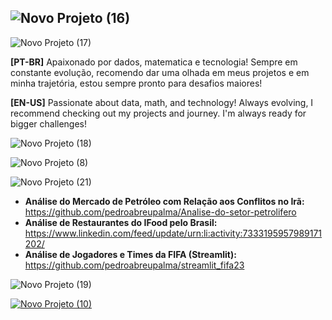 ## ![Novo Projeto (16)](https://github.com/user-attachments/assets/0d3a2835-ee3c-4d29-9d7f-ceb4830f5280)


![Novo Projeto (17)](https://github.com/user-attachments/assets/2b79a21c-ff1c-4384-a498-f926aa69b003)

**[PT-BR]** Apaixonado por dados, matematica e tecnologia! Sempre em constante evolução, recomendo dar uma olhada em meus projetos e em minha trajetória, estou sempre pronto para desafios maiores!

**[EN-US]** Passionate about data, math, and technology! Always evolving, I recommend checking out my projects and journey. I'm always ready for bigger challenges!

![Novo Projeto (18)](https://github.com/user-attachments/assets/93e66795-ee89-4042-b8b2-c6fa5130e02a)


![Novo Projeto (8)](https://github.com/user-attachments/assets/d4c350cb-06b0-43b3-a8a4-d784ddf4f924)


![Novo Projeto (21)](https://github.com/user-attachments/assets/6cf0b039-1813-4265-9bbb-7d96ca7836c3)
- **Análise do Mercado de Petróleo com Relação aos Conflitos no Irã:** https://github.com/pedroabreupalma/Analise-do-setor-petrolifero
- **Análise de Restaurantes do IFood pelo Brasil:** https://www.linkedin.com/feed/update/urn:li:activity:7333195957989171202/
- **Análise de Jogadores e Times da FIFA (Streamlit):** https://github.com/pedroabreupalma/streamlit_fifa23


![Novo Projeto (19)](https://github.com/user-attachments/assets/888f643e-78c3-4866-bbb7-eb72b983331a)


[![Novo Projeto (10)](https://github.com/user-attachments/assets/fde6e512-20d5-4b1b-85ea-b5f5464c968e)](https://www.linkedin.com/in/pedro-de-abreu-palma-28b779249/)

